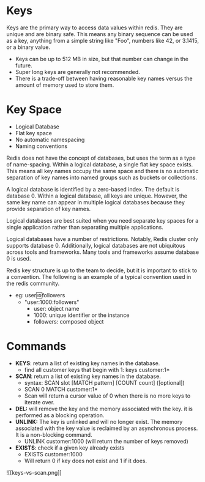 # Keys
Keys are the primary way to access data values within redis. They are unique and are binary safe. This means any binary sequence can be used as a key, anything from a simple string like "Foo", numbers like 42, or 3.1415, or a binary value.
* Keys can be up to 512 MB in size, but that number can change in the future.
* Super long keys are generally not recommended.
* There is a trade-off between having reasonable key names versus the amount of memory used to store them.

# Key Space

* Logical Database
* Flat key space
* No automatic namespacing
* Naming conventions

Redis does not have the concept of databases, but uses the term as a type of name-spacing. Within a logical database, a single flat key space exists. This means all key names occupy the same space and there is no automatic separation of key names into named groups such as buckets or collections.

A logical database is identified by a zero-based index. The default is database 0. Within a logical database, all keys are unique. However, the same key name can appear in multiple logical databases because they provide separation of key names.

Logical databases are best suited when you need separate key spaces for a single application rather than separating multiple applications.

Logical databases have a number of restrictions. Notably, Redis cluster only supports database 0. Additionally, logical databases are not ubiquitous across tools and frameworks.  Many tools and frameworks assume database 0 is used.

Redis key structure is up to the team to decide, but it is important to stick to a convention. The following is an example of a typical convention used in the redis community.
* eg: user:id:followers
	* "user:1000:followers"
		* user: object name
		* 1000: unique identifier or the instance
		* followers: composed object


# Commands
* **KEYS**: return a list of existing key names in the database.
	* find all customer keys that begin with 1: keys customer:1*
* **SCAN**: return a list of existing key names in the database.
	* syntax: SCAN slot \[MATCH pattern\] \[COUNT count\] (\[optional\])
	* SCAN 0 MATCH customer:1*
	* Scan will return a cursor value of 0 when there is no more keys to iterate over.
* **DEL:** will remove the key and the memory associated with the key. it is performed as a blocking operation.
* **UNLINK:** The key is unlinked and will no longer exist. The memory associated with the key value is reclaimed by an asynchronous process. It is a non-blocking command.
	* UNLINK customer:1000 (will return the number of keys removed)
* **EXISTS**: check if a given key already exists
	* EXISTS customer:1000
	* Will return 0 if key does not exist and 1 if it does.

![[keys-vs-scan.png]]



